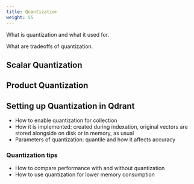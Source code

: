 ```yaml
---
title: Quantization
weight: 55
---
```


What is quantization and what it used for.

What are tradeoffs of quantization.


## Scalar Quantization


## Product Quantization


## Setting up Quantization in Qdrant

* How to enable quantization for collection
* How it is implemented: created during indexation, original vectors are stored alongside on disk or in memory, as usual
* Parameters of quantization: quantile and how it affects accuracy


### Quantization tips

* How to compare performance with and without quantization
* How to use quantization for lower memory consumption